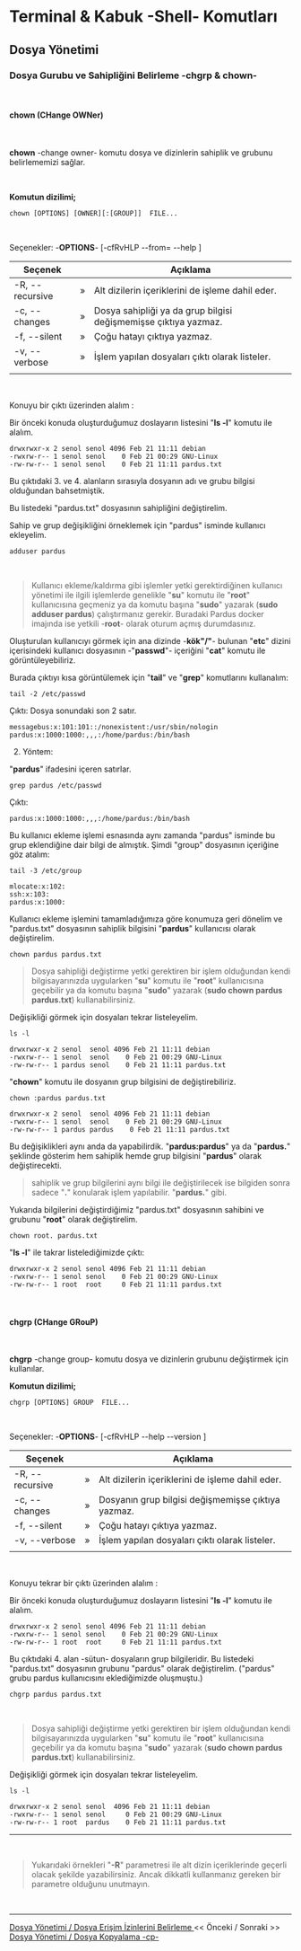 # **Terminal & Kabuk -Shell- Komutları**

## Dosya Yönetimi

### **Dosya Gurubu ve Sahipliğini Belirleme -chgrp & chown-** 

</br>

#### **chown (CHange OWNer)**

</br>

**chown** -change owner- komutu dosya ve dizinlerin sahiplik ve grubunu belirlememizi sağlar. 

</br>

**Komutun dizilimi;**

``` {echo}
chown [OPTIONS] [OWNER][:[GROUP]]  FILE...
```

<br>

Seçenekler: -**OPTIONS**- [-cfRvHLP --from= --help ] 

| Seçenek | | Açıklama |
|--|:--:|--|
| -R, --recursive | » | Alt dizilerin içeriklerini de işleme dahil eder. |
| -c, --changes | » | Dosya sahipliği ya da grup bilgisi değişmemişse çıktıya yazmaz. |
| -f, --silent | » | Çoğu hatayı çıktıya yazmaz. |
| -v, --verbose | » | İşlem yapılan dosyaları çıktı olarak listeler. |
||

</br>

Konuyu bir çıktı üzerinden alalım :

Bir önceki konuda oluşturduğumuz doslayarın listesini "**ls -l**" komutu ile alalım.


``` {echo}
drwxrwxr-x 2 senol senol 4096 Feb 21 11:11 debian
-rwxrw-r-- 1 senol senol    0 Feb 21 00:29 GNU-Linux
-rw-rw-r-- 1 senol senol    0 Feb 21 11:11 pardus.txt
```

Bu çıktıdaki 3. ve 4. alanların sırasıyla dosyanın adı ve grubu bilgisi olduğundan bahsetmiştik.

Bu listedeki "pardus.txt" dosyasının sahipliğini değiştirelim. 

Sahip ve grup değişikliğini örneklemek için "pardus" isminde kullanıcı ekleyelim. 

``` {.sh}
adduser pardus
```
</br>

>Kullanıcı ekleme/kaldırma gibi işlemler yetki gerektirdiğinen kullanıcı yönetimi ile  ilgili işlemlerde genelikle "**su**" komutu ile "**root**" kullanıcısına geçmeniz ya da komutu başına "**sudo**" yazarak (**sudo adduser pardus**) çalıştırmanız gerekir. Buradaki Pardus docker imajında ise yetkili -**root**- olarak oturum açmış durumdasınız.

Oluşturulan kullanıcıyı görmek için ana dizinde -**kök"/"**- bulunan "**etc**" dizini içerisindeki kullanıcı dosyasının -"**passwd**"- içeriğini "**cat**" komutu ile görüntüleyebiliriz.

Burada çıktıyı kısa görüntülemek için "**tail**" ve "**grep**" komutlarını kullanalım: 


``` {.sh}
tail -2 /etc/passwd
```

Çıktı: Dosya sonundaki son 2 satır. 

``` {echo}
messagebus:x:101:101::/nonexistent:/usr/sbin/nologin
pardus:x:1000:1000:,,,:/home/pardus:/bin/bash
```
2. Yöntem:

"**pardus**" ifadesini içeren satırlar. 

``` {.sh}
grep pardus /etc/passwd
```

Çıktı: 

``` {echo}
pardus:x:1000:1000:,,,:/home/pardus:/bin/bash
``` 

Bu kullanıcı ekleme işlemi esnasında aynı zamanda "pardus" isminde bu grup eklendiğine dair bilgi de almıştık. Şimdi "group" dosyasının içeriğine göz atalım:

``` {.sh}
tail -3 /etc/group
```

``` {echo}
mlocate:x:102:
ssh:x:103:
pardus:x:1000:
```

Kullanıcı ekleme işlemini tamamladığımıza göre konumuza geri dönelim ve "pardus.txt" dosyasının sahiplik bilgisini "**pardus**" kullanıcısı olarak değiştirelim.

``` {.sh}
chown pardus pardus.txt
``` 

>Dosya sahipliği değiştirme  yetki gerektiren bir işlem olduğundan kendi bilgisayarınızda uygularken "**su**" komutu ile "**root**" kullanıcısına geçebilir ya da komutu başına "**sudo**" yazarak (**sudo chown pardus pardus.txt**) kullanabilirsiniz.

Değişikliği görmek için dosyaları tekrar listeleyelim.

``` {.sh}
ls -l
``` 



``` {echo}
drwxrwxr-x 2 senol  senol 4096 Feb 21 11:11 debian
-rwxrw-r-- 1 senol  senol    0 Feb 21 00:29 GNU-Linux
-rw-rw-r-- 1 pardus senol    0 Feb 21 11:11 pardus.txt
```

"**chown**" komutu ile dosyanın grup bilgisini de değiştirebiliriz.

``` {.sh}
chown :pardus pardus.txt
``` 

``` {echo}
drwxrwxr-x 2 senol  senol 4096 Feb 21 11:11 debian
-rwxrw-r-- 1 senol  senol    0 Feb 21 00:29 GNU-Linux
-rw-rw-r-- 1 pardus pardus    0 Feb 21 11:11 pardus.txt
```

Bu değişiklikleri aynı anda da yapabilirdik. "**pardus:pardus**" ya da "**pardus.**" şeklinde gösterim hem sahiplik hemde grup bilgisini "**pardus**" olarak değiştirecekti.

>sahiplik ve grup bilgilerini aynı bilgi ile değiştirilecek ise  bilgiden sonra sadece "**.**" konularak işlem yapılabilir. "**pardus.**" gibi.

Yukarıda bilgilerini değiştirdiğimiz "pardus.txt" dosyasının sahibini ve grubunu "**root**" olarak değiştirelim.

``` {.sh}
chown root. pardus.txt
``` 

"**ls -l**" ile takrar listelediğimizde çıktı:

``` {echo}
drwxrwxr-x 2 senol senol 4096 Feb 21 11:11 debian
-rwxrw-r-- 1 senol senol    0 Feb 21 00:29 GNU-Linux
-rw-rw-r-- 1 root  root     0 Feb 21 11:11 pardus.txt
```
</br>

#### **chgrp (CHange GRouP)**
</br>

**chgrp** -change group- komutu dosya ve dizinlerin grubunu değiştirmek için kullanılar. 


**Komutun dizilimi;**

``` {echo}
chgrp [OPTIONS] GROUP  FILE...
```

<br>

Seçenekler: -**OPTIONS**- [-cfRvHLP --help --version ] 

| Seçenek | | Açıklama |
|--|:--:|--|
| -R, --recursive | » | Alt dizilerin içeriklerini de işleme dahil eder. |
| -c, --changes | » | Dosyanın grup bilgisi değişmemişse çıktıya yazmaz. |
| -f, --silent | » | Çoğu hatayı çıktıya yazmaz. |
| -v, --verbose | » | İşlem yapılan dosyaları çıktı olarak listeler. |
||

</br>



Konuyu tekrar bir çıktı üzerinden alalım :

Bir önceki konuda oluşturduğumuz doslayarın listesini "**ls -l**" komutu ile alalım.

``` {echo}
drwxrwxr-x 2 senol senol 4096 Feb 21 11:11 debian
-rwxrw-r-- 1 senol senol    0 Feb 21 00:29 GNU-Linux
-rw-rw-r-- 1 root  root     0 Feb 21 11:11 pardus.txt
```

Bu çıktıdaki 4. alan -sütun- dosyaların grup bilgileridir. Bu listedeki "pardus.txt" dosyasının grubunu "pardus" olarak  değiştirelim. ("pardus" grubu pardus kullanıcısını eklediğimizde oluşmuştu.)

``` {.sh}
chgrp pardus pardus.txt
```
</br>


>Dosya sahipliği değiştirme  yetki gerektiren bir işlem olduğundan kendi bilgisayarınızda uygularken "**su**" komutu ile "**root**" kullanıcısına geçebilir ya da komutu başına "**sudo**" yazarak (**sudo chown pardus pardus.txt**) kullanabilirsiniz.

Değişikliği görmek için dosyaları tekrar listeleyelim.

``` {.sh}
ls -l
```

``` {echo}
drwxrwxr-x 2 senol senol  4096 Feb 21 11:11 debian
-rwxrw-r-- 1 senol senol     0 Feb 21 00:29 GNU-Linux
-rw-rw-r-- 1 root  pardus    0 Feb 21 11:11 pardus.txt
```
---
</br>

>Yukarıdaki örnekleri "**-R**" parametresi ile alt dizin içeriklerinde geçerli olacak şekilde yazabilirsiniz. Ancak dikkatli kullanmanız gereken bir parametre olduğunu unutmayın.

</br>

----
 [ Dosya Yönetimi / Dosya Erişim İzinlerini Belirleme ](./tr_dosya-erisim-izinleri-chmod-.md) << Önceki / Sonraki >> [Dosya Yönetimi / Dosya Kopyalama -cp-](./tr_dosya-kopyalama-cp-.md)